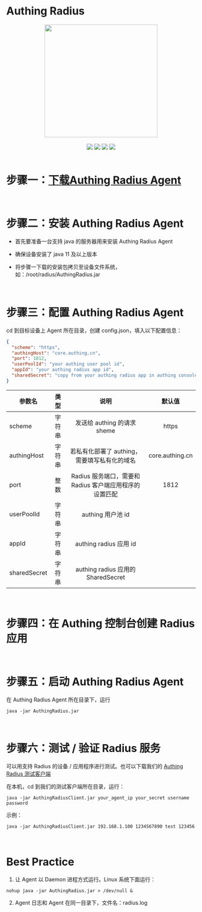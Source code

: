 # Authing Radius

<div align=center><img width="300" src="https://files.authing.co/authing-console/authing-logo-new-20210924.svg"></div>
<br/>
<div align="center">
<div >
  <a href="https://docs.authing.cn/v2/" target="_blank"><img src="https://img.shields.io/badge/docs-passing-success"></a>
  <a href="https://forum.authing.cn/" target="_blank"><img src="https://img.shields.io/badge/chat-on%20forum-blue"></a>
  <a href="javascript:;"><img src="https://img.shields.io/badge/License-MIT-brightgreen"></a>
  <a href="javascript:;"><img src="https://img.shields.io/badge/PRs-welcome-green"></a>
</div>
<br/>

</div>

# 步骤一：[下载Authing Radius Agent](https://github.com/Authing/radius/releases/download/1.0.0/AuthingRadius.jar)

<br>

# 步骤二：安装 Authing Radius Agent

* 首先要准备一台支持 java 的服务器用来安装 Authing Radius Agent

* 确保设备安装了 java 11 及以上版本

* 将步骤一下载的安装包拷贝至设备文件系统，如：/root/radius/AuthingRadius.jar

<br>

# 步骤三：配置 Authing Radius Agent

cd 到目标设备上 Agent 所在目录，创建 config.json，填入以下配置信息：

```json
{
  "scheme": "https",
  "authingHost": "core.authing.cn",
  "port": 1812,
  "userPoolId": "your authing user pool id",
  "appId": "your authing radius app id",
  "sharedSecret": "copy from your authing radius app in authing console"
}
```

| 参数名                     | 类型 | 说明 | 默认值 |
| ----------------------- |:--------:| :------:| :-----: |
|  scheme     |    字符串    |  发送给 authing 的请求 sheme   |    https   |
|  authingHost     |    字符串    |  若私有化部署了 authing，需要填写私有化的域名   |    core.authing.cn   |
|  port     |    整数    |   Radius 服务端口，需要和 Radius 客户端应用程序的设置匹配   |    1812   |
|  userPoolId     |    字符串   |   authing 用户池 id  |       |
|  appId     |    字符串   |   authing radius 应用 id  |       |
|  sharedSecret     |    字符串   |   authing radius 应用的 SharedSecret  |       |

<br>

# 步骤四：在 Authing 控制台创建 Radius 应用

<br>

# 步骤五：启动 Authing Radius Agent

在 Authing Radius Agent 所在目录下，运行

```shell
java -jar AuthingRadius.jar 
```

<br>

# 步骤六：测试 / 验证 Radius 服务

可以用支持 Radius 的设备 / 应用程序进行测试。也可以下载我们的 [Authing Radius 测试客户端](https://github.com/Authing/radius/releases/download/1.0.0/AuthingRadiusClient.jar)

在本机，cd 到我们的测试客户端所在目录，运行：

```shell
java -jar AuthingRadiusClient.jar your_agent_ip your_secret username password
```

示例：

```shell
java -jar AuthingRadiusClient.jar 192.168.1.100 1234567890 test 123456
```

<br>

# Best Practice

1. 让 Agent 以 Daemon 进程方式运行。Linux 系统下面运行：

```shell
nohup java -jar AuthingRadius.jar > /dev/null &
```

2. Agent 日志和 Agent 在同一目录下，文件名：radius.log